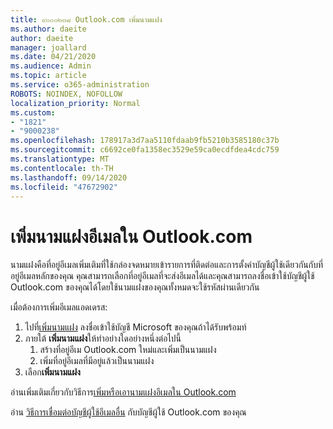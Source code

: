 ```yaml
---
title: ๙๐๐๐๒๓๘ Outlook.com เพิ่มนามแฝง
ms.author: daeite
author: daeite
manager: joallard
ms.date: 04/21/2020
ms.audience: Admin
ms.topic: article
ms.service: o365-administration
ROBOTS: NOINDEX, NOFOLLOW
localization_priority: Normal
ms.custom:
- "1821"
- "9000238"
ms.openlocfilehash: 178917a3d7aa5110fdaab9fb5210b3585180c37b
ms.sourcegitcommit: c6692ce0fa1358ec3529e59ca0ecdfdea4cdc759
ms.translationtype: MT
ms.contentlocale: th-TH
ms.lasthandoff: 09/14/2020
ms.locfileid: "47672902"
---
```

# <a name="add-an-email-alias-in-outlookcom"></a>เพิ่มนามแฝงอีเมลใน Outlook.com

นามแฝงคือที่อยู่อีเมลเพิ่มเติมที่ใช้กล่องจดหมายเข้ารายการที่ติดต่อและการตั้งค่าบัญชีผู้ใช้เดียวกันกับที่อยู่อีเมลหลักของคุณ คุณสามารถเลือกที่อยู่อีเมลที่จะส่งอีเมลได้และคุณสามารถลงชื่อเข้าใช้บัญชีผู้ใช้ Outlook.com ของคุณได้โดยใช้นามแฝงของคุณทั้งหมดจะใช้รหัสผ่านเดียวกัน

เมื่อต้องการเพิ่มอีเมลแอดเดรส:

1. ไปที่[เพิ่มนามแฝง](https://go.microsoft.com/fwlink/p/?linkid=864833) ลงชื่อเข้าใช้บัญชี Microsoft ของคุณถ้าได้รับพร้อมท์
2. ภายใต้ **เพิ่มนามแฝง**ให้ทำอย่างใดอย่างหนึ่งต่อไปนี้
    1. สร้างที่อยู่อีเม Outlook.com ใหม่และเพิ่มเป็นนามแฝง
    2. เพิ่มที่อยู่อีเมลที่มีอยู่แล้วเป็นนามแฝง
3. เลือก**เพิ่มนามแฝง**

อ่านเพิ่มเติมเกี่ยวกับวิธีการ[เพิ่มหรือเอานามแฝงอีเมลใน Outlook.com](https://support.office.com/article/459b1989-356d-40fa-a689-8f285b13f1f2?wt.mc_id=Office_Outlook_com_Alchemy)  

อ่าน [วิธีการเชื่อมต่อบัญชีผู้ใช้อีเมลอื่น](https://support.office.com/article/c5224df4-5885-4e79-91ba-523aa743f0ba?wt.mc_id=Office_Outlook_com_Alchemy) กับบัญชีผู้ใช้ Outlook.com ของคุณ